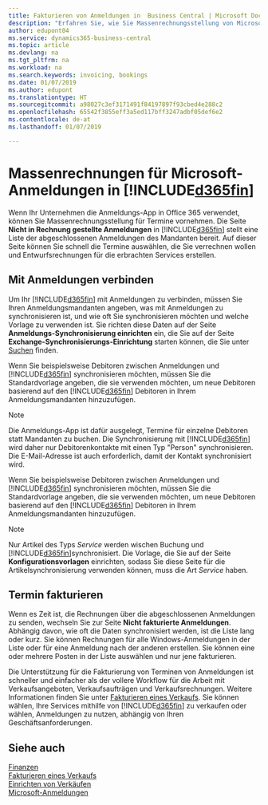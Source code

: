 ```yaml
---
title: Fakturieren von Anmeldungen in  Business Central | Microsoft Docs
description: "Erfahren Sie, wie Sie Massenrechnungsstellung von Microsoft Bookings in Business Central vornehmen können."
author: edupont04
ms.service: dynamics365-business-central
ms.topic: article
ms.devlang: na
ms.tgt_pltfrm: na
ms.workload: na
ms.search.keywords: invoicing, bookings
ms.date: 01/07/2019
ms.author: edupont
ms.translationtype: HT
ms.sourcegitcommit: a98027c3ef3171491f84197897f93cbed4e288c2
ms.openlocfilehash: 65542f3855eff3a5ed117bff3247adbf05def6e2
ms.contentlocale: de-at
ms.lasthandoff: 01/07/2019

---
```

# <a name="bulk-invoicing-for-microsoft-bookings-in-included365finincludesd365finmdmd"></a>Massenrechnungen für Microsoft-Anmeldungen in [!INCLUDE[d365fin](includes/d365fin_md.md)]
Wenn Ihr Unternehmen die Anmeldungs-App in Office 365 verwendet, können Sie Massenrechnungsstellung für Termine vornehmen. Die Seite **Nicht in Rechnung gestellte Anmeldungen** in [!INCLUDE[d365fin](includes/d365fin_md.md)] stellt eine Liste der abgeschlossenen Anmeldungen des Mandanten bereit. Auf dieser Seite können Sie schnell die Termine auswählen, die Sie verrechnen wollen und Entwurfsrechnungen für die erbrachten Services erstellen.  

## <a name="connect-to-bookings"></a>Mit Anmeldungen verbinden
Um Ihr [!INCLUDE[d365fin](includes/d365fin_md.md)] mit Anmeldungen zu verbinden, müssen Sie Ihren Anmeldungsmandanten angeben, was mit Anmeldungen zu synchronisieren ist, und wie oft Sie synchronisieren möchten und welche Vorlage zu verwenden ist. Sie richten diese Daten auf der Seite **Anmeldungs-Synchronisierung einrichten** ein, die Sie auf der Seite **Exchange-Synchronisierungs-Einrichtung** starten können, die Sie unter [Suchen](ui-search.md) finden.  

Wenn Sie beispielsweise Debitoren zwischen Anmeldungen und [!INCLUDE[d365fin](includes/d365fin_md.md)] synchronisieren möchten, müssen Sie die Standardvorlage angeben, die sie verwenden möchten, um neue Debitoren basierend auf den [!INCLUDE[d365fin](includes/d365fin_md.md)] Debitoren in Ihrem Anmeldungsmandanten hinzuzufügen.  

> [!NOTE]
> Die Anmeldungs-App ist dafür ausgelegt, Termine für einzelne Debitoren statt Mandanten zu buchen. Die Synchronisierung mit [!INCLUDE[d365fin](includes/d365fin_md.md)] wird daher nur Debitorenkontakte mit einen Typ "Person" synchronisieren. Die E-Mail-Adresse ist auch erforderlich, damit der Kontakt synchronisiert wird.  

Wenn Sie beispielsweise Debitoren zwischen Anmeldungen und [!INCLUDE[d365fin](includes/d365fin_md.md)] synchronisieren möchten, müssen Sie die Standardvorlage angeben, die sie verwenden möchten, um neue Debitoren basierend auf den [!INCLUDE[d365fin](includes/d365fin_md.md)] Debitoren in Ihrem Anmeldungsmandanten hinzuzufügen.  

> [!NOTE]
> Nur Artikel des Typs *Service* werden wischen Buchung und [!INCLUDE[d365fin](includes/d365fin_md.md)]synchronisiert. Die Vorlage, die Sie auf der Seite **Konfigurationsvorlagen** einrichten, sodass Sie diese Seite für die Artikelsynchronisierung verwenden können, muss die Art *Service* haben.

## <a name="invoice-appointments"></a>Termin fakturieren
Wenn es Zeit ist, die Rechnungen über die abgeschlossenen Anmeldungen zu senden, wechseln Sie zur Seite **Nicht fakturierte Anmeldungen**. Abhängig davon, wie oft die Daten synchronisiert werden, ist die Liste lang oder kurz. Sie können Rechnungen für alle Windows-Anmeldungen in der Liste oder für eine Anmeldung nach der anderen erstellen. Sie können eine oder mehrere Posten in der Liste auswählen und nur jene fakturieren.  

Die Unterstützung für die Fakturierung von Terminen von Anmeldungen ist schneller und einfacher als der vollere Workflow für die Arbeit mit Verkaufsangeboten, Verkaufsaufträgen und Verkaufsrechnungen. Weitere Informationen finden Sie unter [Fakturieren eines Verkaufs](sales-how-invoice-sales.md). Sie können wählen, Ihre Services mithilfe von [!INCLUDE[d365fin](includes/d365fin_md.md)] zu verkaufen oder wählen, Anmeldungen zu nutzen, abhängig von Ihren Geschäftsanforderungen.  

## <a name="see-also"></a>Siehe auch
[Finanzen](finance.md)  
[Fakturieren eines Verkaufs](sales-how-invoice-sales.md)  
[Einrichten von Verkäufen](sales-setup-sales.md)  
[Microsoft-Anmeldungen](https://products.office.com/en-us/business/scheduling-and-booking-app)  

